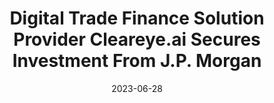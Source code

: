 ---
category:
- .nan
date: 2023-06-28
keyword_suggestion: ubuntu install docker
post_inspiration: https://www.crowdfundinsider.com/2023/06/209082-digital-trade-finance-solution-provider-cleareye-ai-secures-investment-from-j-p-morgan/
silot_terms: digital automation
title: <b>Digital</b> Trade Finance Solution Provider Cleareye.ai Secures Investment
  From J.P. Morgan
---